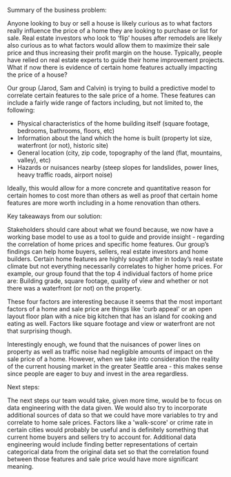 Summary of the business problem:

Anyone looking to buy or sell a house is likely curious as to what factors really influence the price of a home they are looking to purchase or list for sale. Real estate investors who look to ‘flip’ houses after remodels are likely also curious as to what factors would allow them to maximize their sale price and thus increasing their profit margin on the house. Typically, people have relied on real estate experts to guide their home improvement projects. What if now there is evidence of certain home features actually impacting the price of a house?

Our group (Jarod, Sam and Calvin) is trying to build a predictive model to correlate certain features to the sale price of a home. These features can include a fairly wide range of factors including, but not limited to, the following:
    
- Physical characteristics of the home building itself (square footage, bedrooms, bathrooms, floors, etc)
- Information about the land which the home is built (property lot size, waterfront (or not), historic site)
- General location (city, zip code, topography of the land (flat, mountains, valley), etc)
- Hazards or nuisances nearby (steep slopes for landslides, power lines, heavy traffic roads, airport noise)

Ideally, this would allow for a more concrete and quantitative reason for certain homes to cost more than others as well as proof that certain home features are more worth including in a home renovation than others.

Key takeaways from our solution:

Stakeholders should care about what we found because, we now have a working base model to use as a tool to guide and provide insight - regarding the correlation of home prices and specific home features. Our group’s findings can help home buyers, sellers, real estate investors and home builders. Certain home features are highly sought after in today’s real estate climate but not everything necessarily correlates to higher home prices. For example, our group found that the top 4 individual factors of home price are: Building grade, square footage, quality of view and whether or not there was a waterfront (or not) on the property.

These four factors are interesting because it seems that the most important factors of a home and sale price are things like 'curb appeal' or an open layout floor plan with a nice big kitchen that has an island for cooking and eating as well. Factors like square footage and view or waterfront are not that surprising though.

Interestingly enough, we found that the nuisances of power lines on property as well as traffic noise had negligible amounts of impact on the sale price of a home. However, when we take into consideration the reality of the current housing market in the greater Seattle area - this makes sense since people are eager to buy and invest in the area regardless.

Next steps:

The next steps our team would take, given more time, would be to focus on data engineering with the data given. We would also try to incorporate additional sources of data so that we could have more variables to try and correlate to home sale prices. Factors like a 'walk-score' or crime rate in certain cities would probably be useful and is definitely something that current home buyers and sellers try to account for. Additional data engineering would include finding better representations of certain categorical data from the original data set so that the correlation found between those features and sale price would have more significant meaning.